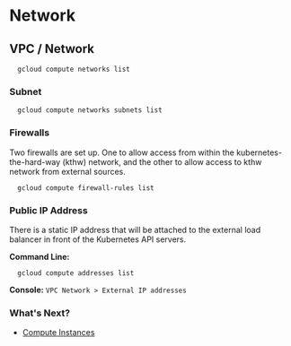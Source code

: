 # Network

## VPC / Network

```
  gcloud compute networks list
```

### Subnet

```
  gcloud compute networks subnets list
```

### Firewalls

Two firewalls are set up. One to allow access from within the kubernetes-the-hard-way (kthw) network, and the other to allow access to kthw network from external sources.

```
  gcloud compute firewall-rules list
```

### Public IP Address

There is a static IP address that will be attached to the external load balancer in front of the Kubernetes API servers.

**Command Line:**
```
  gcloud compute addresses list
```

**Console:** `VPC Network > External IP addresses`


### What's Next?
- [Compute Instances](/docs/compute.md)